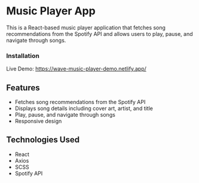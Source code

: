 # Music Player App

This is a React-based music player application that fetches song recommendations from the Spotify API and allows users to play, pause, and navigate through songs.

### Installation

Live Demo: https://wave-music-player-demo.netlify.app/

## Features

- Fetches song recommendations from the Spotify API
- Displays song details including cover art, artist, and title
- Play, pause, and navigate through songs
- Responsive design

## Technologies Used

- React
- Axios
- SCSS
- Spotify API



